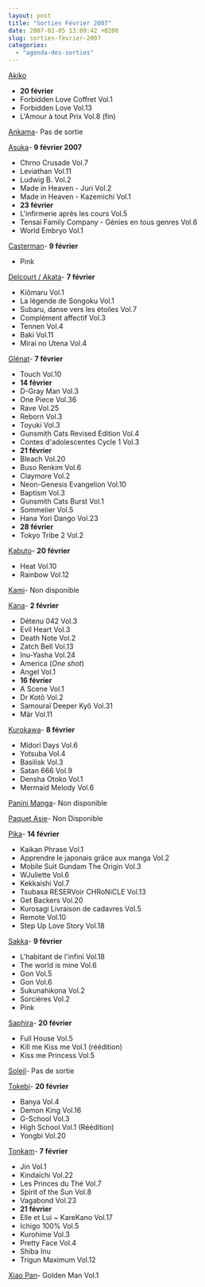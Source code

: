 ```yaml
---
layout: post
title: "Sorties Février 2007"
date: 2007-02-05 13:09:42 +0200
slug: sorties-fevrier-2007
categories:
  - "agenda-des-sorties"
---
```


[Akiko](http://www.editions-akiko.com/)

- **20 février**
- Forbidden Love Coffret Vol.1
- Forbidden Love Vol.13
- L'Amour à tout Prix Vol.8 (fin)
 
[Ankama](http://www.ankama-editions.com)- Pas de sortie
 
[Asuka](http://www.asuka.fr/)- **9 février 2007**
- Chrno Crusade Vol.7
- Leviathan Vol.11
- Ludwig B. Vol.2
- Made in Heaven - Juri Vol.2
- Made in Heaven - Kazemichi Vol.1
- **23 février**
- L'infirmerie après les cours Vol.5
- Tensai Family Company - Génies en tous genres Vol.6
- World Embryo Vol.1
 
[Casterman](http://www.casterman.com)- **9 février**
- Pink
 
[Delcourt / Akata](http://www.akata.fr)- **7 février**
- Kiômaru Vol.1
- La légende de Songoku Vol.1
- Subaru, danse vers les étoiles Vol.7
- Complément affectif Vol.3
- Tennen Vol.4
- Baki Vol.11
- Mirai no Utena Vol.4
 
[Glénat](http://www.glenatmanga.com)- **7 février**
- Touch Vol.10
- **14 février**
- D-Gray Man Vol.3
- One Piece Vol.36
- Rave Vol.25
- Reborn Vol.3
- Toyuki Vol.3
- Gunsmith Cats Revised Edition Vol.4
- Contes d'adolescentes Cycle 1 Vol.3
- **21 février**
- Bleach Vol.20
- Buso Renkim Vol.6
- Claymore Vol.2
- Neon-Genesis Evangelion Vol.10
- Baptism Vol.3
- Gunsmith Cats Burst Vol.1
- Sommelier Vol.5
- Hana Yori Dango Vol.23
- **28 février**
- Tokyo Tribe 2 Vol.2
 
[Kabuto](http://www.editions-kabuto.com/)- **20 février**
- Heat Vol.10
- Rainbow Vol.12
 
[Kami](http://www.mangakami.com/)- Non disponible
 
[Kana](http://www.mangakana.com)- **2 février**
- Détenu 042 Vol.3
- Evil Heart Vol.3
- Death Note Vol.2
- Zatch Bell Vol.13
- Inu-Yasha Vol.24
- America (_One shot_)
- Angel Vol.1
- **16 février**
- A Scene Vol.1
- Dr Kotô Vol.2
- Samouraï Deeper Kyô Vol.31
- Mär Vol.11
 
[Kurokawa](http://www.kurokawa.fr/)- **8 février**
- Midori Days Vol.6
- Yotsuba Vol.4
- Basilisk Vol.3
- Satan 666 Vol.9
- Densha Otoko Vol.1
- Mermaid Melody Vol.6
 
[Panini Manga](http://www.paninicomicsfrance.com/)- Non disponible
 
[Paquet Asie](http://www.paquet.li/asie/)- Non Disponible
 
[Pika](http://www.pika.fr/)- **14 février**
- Kaikan Phrase Vol.1
- Apprendre le japonais grâce aux manga Vol.2
- Mobile Suit Gundam The Origin Vol.3
- WJuliette Vol.6
- Kekkaishi Vol.7
- Tsubasa RESERVoir CHRoNiCLE Vol.13
- Get Backers Vol.20
- Kurosagi Livraison de cadavres Vol.5
- Remote Vol.10
- Step Up Love Story Vol.18
 
[Sakka](http://www.sakka.info/)- **9 février**
- L'habitant de l'infini Vol.18
- The world is mine Vol.6
- Gon Vol.5
- Gon Vol.6
- Sukunahikona Vol.2
- Sorcières Vol.2
- Pink
 
[Saphira](http://www.editions-saphira.com/)- **20 février**
- Full House Vol.5
- Kill me Kiss me Vol.1 (réédition)
- Kiss me Princess Vol.5
 
[Soleil](http://www.soleilprod.com/)- Pas de sortie
 
[Tokebi](http://www.editions-tokebi.com/)- **20 février**
- Banya Vol.4
- Demon King Vol.16
- G-School Vol.3
- High School Vol.1 (Réédition)
- Yongbi Vol.20
 
[Tonkam](http://www.editions-tonkam.fr/)- **7 février**
- Jin Vol.1
- Kindaïchi Vol.22
- Les Princes du Thé Vol.7
- Spirit of the Sun Vol.8
- Vagabond Vol.23
- **21 février**
- Elle et Lui ~ KareKano Vol.17
- Ichigo 100% Vol.5
- Kurohime Vol.3
- Pretty Face Vol.4
- Shiba Inu
- Trigun Maximum Vol.12
 
[Xiao Pan](http://www.xiaopan.com/)- Golden Man Vol.1